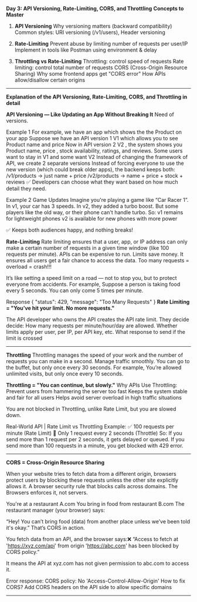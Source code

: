 **Day 3: API Versioning, Rate-Limiting, CORS, and Throttling**
**Concepts to Master**

1) **API Versioning**
Why versioning matters (backward compatibility)
Common styles: URI versioning (/v1/users), Header versioning

2) **Rate-Limiting**
Prevent abuse by limiting number of requests per user/IP
Implement in tools like Postman using environment & delay

3) **Throttling vs Rate-Limiting**
Throttling: control speed of requests
Rate limiting: control total number of requests
CORS (Cross-Origin Resource Sharing)
Why some frontend apps get "CORS error"
How APIs allow/disallow certain origins

------------------------------------------------------------------------------------------------

**Explanation of the API Versioning, Rate-Limiting, CORS, and Throttling in detail**

**API Versioning — Like Updating an App Without Breaking It**
Need of versions.

Example 1
For example, we have an app which shows the the Product on your app
Suppose we have an API version 1 V1 which allows you to see Product name and price
Now in API version 2 V2 , the system shows you Product name, price , stock availability, ratings, and reviews.
Some users want to stay in V1 and some want V2
Instead of changing the framework of API, we create 2 separate versions
Instead of forcing everyone to use the new version (which could break older apps), the backend keeps both:
/v1/products → just name + price
/v2/products → name + price + stock + reviews
✅ Developers can choose what they want based on how much detail they need.


Example 2
Game Updates
Imagine you're playing a game like “Car Racer 1”.
In v1, your car has 3 speeds.
In v2, they added a turbo boost.
But some players like the old way, or their phone can't handle turbo.
So:
v1 remains for lightweight phones
v2 is available for new phones with more power

✅ Keeps both audiences happy, and nothing breaks!

**Rate-Limiting**
Rate limiting ensures that a user, app, or IP address can only make a certain number of requests in a given time window (like 100 requests per minute). APIs can be expensive to run. Limits save money. It ensures all users get a fair chance to access the data. 
Too many requests = overload = crash!!!

It’s like setting a speed limit on a road — not to stop you, but to protect everyone from accidents.
For example, Suppose a person is taking food every 5 seconds. You can only come 5 times per minute.

Response
{
  "status": 429,
  "message": "Too Many Requests"
}
**Rate Limiting = "You’ve hit your limit. No more requests."**

The API developer who owns the API creates the API rate limit. They decide
decide:
How many requests per minute/hour/day are allowed.
Whether limits apply per user, per IP, per API key, etc.
What response to send if the limit is crossed

-----------------------------------------------------------------------------------------------

**Throttling** 
Throttling manages the speed of your work and the number of requests you can make in a second.
Manage traffic smoothly.
You can go to the buffet, but only once every 30 seconds.
For example, You’re allowed unlimited visits, but only once every 10 seconds.

**Throttling = "You can continue, but slowly."**
Why APIs Use Throttling:
Prevent users from hammering the server too fast
Keeps the system stable and fair for all users
Helps avoid server overload in high traffic situations

You are not blocked in Throttling, unlike Rate Limit, but you are slowed down.

Real-World API | Rate Limit vs Throttling Example:
✅ 100 requests per minute (Rate Limit)
🐢 Only 1 request every 2 seconds (Throttle)
So:
If you send more than 1 request per 2 seconds, it gets delayed or queued.
If you send more than 100 requests in a minute, you get blocked with 429 error.

-----------------------------------------------------------------------------------------------

**CORS = Cross-Origin Resource Sharing**

When your website tries to fetch data from a different origin, browsers protect users by blocking these requests unless the other site explicitly allows it. A browser security rule that blocks calls across domains. The Browsers enforces it, not servers.

You're at a restaurant A.com You bring in food from restaurant B.com
The restaurant manager (your browser) says:

“Hey! You can’t bring food (data) from another place unless we’ve been told it's okay.”
That’s CORS in action.

You fetch data from an API, and the browser says:❌ “Access to fetch at 'https://xyz.com/api' from origin 'https://abc.com' has been blocked by CORS policy.”

It means the API at xyz.com has not given permission to abc.com to access it.

Error response: CORS policy: No 'Access-Control-Allow-Origin'
How to fix CORS?	Add CORS headers on the API side to allow specific domains

-----------------------------------------------------------------------------------------------



